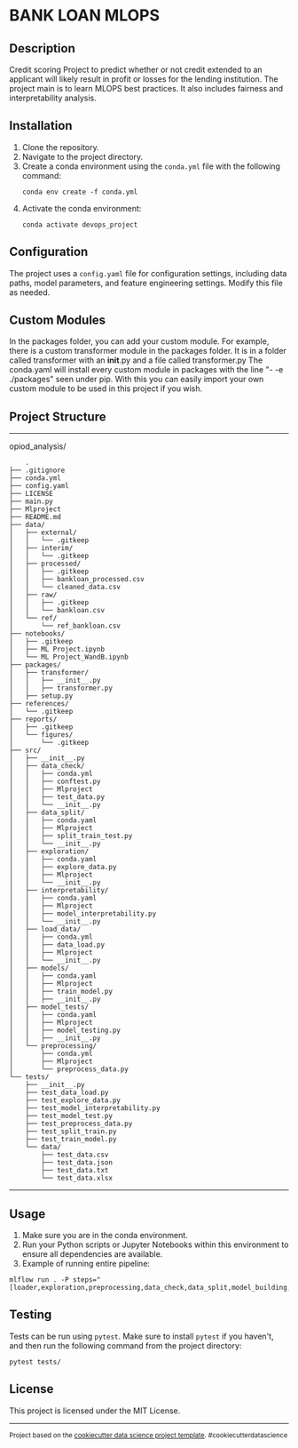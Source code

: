 BANK LOAN MLOPS
==============================

## Description
Credit scoring Project to predict whether or not credit extended to an applicant will likely result in profit or losses for the lending institution. The project main is to learn MLOPS best practices.
It also includes fairness and interpretability analysis.

## Installation
1. Clone the repository.
2. Navigate to the project directory.
3. Create a conda environment using the `conda.yml` file with the following command:
    ```
    conda env create -f conda.yml
    ```
4. Activate the conda environment:
    ```
    conda activate devops_project
    ```

## Configuration
The project uses a `config.yaml` file for configuration settings, including data paths, model parameters, and feature engineering settings. Modify this file as needed.

## Custom Modules
In the packages folder, you can add your custom module. For example, there is a custom transformer module
in the packages folder. It is in a folder called transformer with an __init__.py and a file called transformer.py
The conda.yaml will install every custom module in packages with the line "- -e ./packages" seen under pip.
With this you can easily import your own custom module to be used in this project if you wish.

## Project Structure
------------

opiod_analysis/

        .
    ├── .gitignore
    ├── conda.yml
    ├── config.yaml
    ├── LICENSE
    ├── main.py
    ├── Mlproject
    ├── README.md
    ├── data/
    │   ├── external/
    │   │   └── .gitkeep
    │   ├── interim/
    │   │   └── .gitkeep
    │   ├── processed/
    │   │   ├── .gitkeep
    │   │   ├── bankloan_processed.csv
    │   │   └── cleaned_data.csv
    │   ├── raw/
    │   │   ├── .gitkeep
    │   │   └── bankloan.csv
    │   └── ref/
    │       └── ref_bankloan.csv
    ├── notebooks/
    │   ├── .gitkeep
    │   ├── ML Project.ipynb
    │   └── ML Project_WandB.ipynb
    ├── packages/
    │   ├── transformer/
    │   │   ├── __init__.py
    │   │   ├── transformer.py
    │   ├── setup.py
    ├── references/
    │   └── .gitkeep
    ├── reports/
    │   ├── .gitkeep
    │   └── figures/
    │       └── .gitkeep
    ├── src/
    │   ├── __init__.py
    │   ├── data_check/
    │   │   ├── conda.yml
    │   │   ├── conftest.py
    │   │   ├── Mlproject
    │   │   ├── test_data.py
    │   │   └── __init__.py
    │   ├── data_split/
    │   │   ├── conda.yaml
    │   │   ├── Mlproject
    │   │   ├── split_train_test.py
    │   │   └── __init__.py
    │   ├── exploration/
    │   │   ├── conda.yaml
    │   │   ├── explore_data.py
    │   │   ├── Mlproject
    │   │   └── __init__.py
    │   ├── interpretability/
    │   │   ├── conda.yaml
    │   │   ├── Mlproject
    │   │   ├── model_interpretability.py
    │   │   └── __init__.py
    │   ├── load_data/
    │   │   ├── conda.yml
    │   │   ├── data_load.py
    │   │   ├── Mlproject
    │   │   └── __init__.py
    │   ├── models/
    │   │   ├── conda.yaml
    │   │   ├── Mlproject
    │   │   ├── train_model.py
    │   │   ├── __init__.py
    │   ├── model_tests/
    │   │   ├── conda.yaml
    │   │   ├── Mlproject
    │   │   ├── model_testing.py
    │   │   ├── __init__.py        
    │   └── preprocessing/
    │       ├── conda.yml
    │       ├── Mlproject
    │       └── preprocess_data.py
    └── tests/
        ├── __init__.py
        ├── test_data_load.py
        ├── test_explore_data.py
        ├── test_model_interpretability.py
        ├── test_model_test.py
        ├── test_preprocess_data.py
        ├── test_split_train.py
        ├── test_train_model.py
        └── data/
            ├── test_data.csv
            ├── test_data.json
            ├── test_data.txt
            └── test_data.xlsx
        
--------

## Usage
1. Make sure you are in the conda environment.
2. Run your Python scripts or Jupyter Notebooks within this environment to ensure all dependencies are available.
3. Example of running entire pipeline: 
```
mlflow run . -P steps="[loader,exploration,preprocessing,data_check,data_split,model_building,interpretability,model_testing]
```

## Testing
Tests can be run using `pytest`. Make sure to install `pytest` if you haven't, and then run the following command from the project directory:
```
pytest tests/
```

## License
This project is licensed under the MIT License.



--------

<p><small>Project based on the <a target="_blank" href="https://drivendata.github.io/cookiecutter-data-science/">cookiecutter data science project template</a>. #cookiecutterdatascience</small></p>